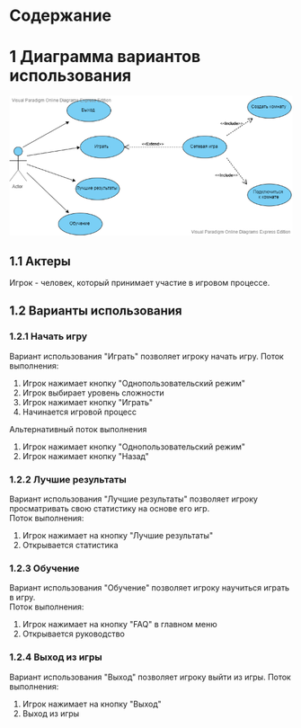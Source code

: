 # Содержание

# 1 Диаграмма вариантов использования
![](https://github.com/IamKPOLLI/Math-Battle/blob/master/Diagrams/Use%20Case/Use%20Case.vpd.png)

## 1.1 Актеры
Игрок - человек, который принимает участие в игровом процессе.
## 1.2 Варианты использования
### 1.2.1 Начать игру
Вариант использования "Играть" позволяет игроку начать игру.
Поток выполнения:
 1. Игрок нажимает кнопку "Однопользовательский режим"
 2. Игрок выбирает уровень сложности
 3. Игрок нажимает кнопку "Играть"
 4. Начинается игровой процесс
 
Альтернативный поток выполнения
 1. Игрок нажимает кнопку "Однопользовательский режим"
 2. Игрок нажимает кнопку "Назад"
 
### 1.2.2 Лучшие результаты 
Вариант использования "Лучшие результаты" позволяет игроку просматривать свою статистику на основе его игр.  
 Поток выполнения:
  1. Игрок нажимает на кнопку "Лучшие результаты"
  2. Открывается статистика

### 1.2.3 Обучение
Вариант использования "Обучение" позволяет игроку научиться играть в игру.  
Поток выполнения:
 1. Игрок нажимает на кнопку "FAQ" в главном меню
 2. Открывается руководство

### 1.2.4 Выход из игры 
Вариант использования "Выход" позволяет игроку выйти из игры.
Поток выполнения:
 1. Игрок нажимает на кнопку "Выход"
 2. Выход из игры
